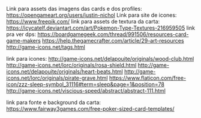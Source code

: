 Link para assets das imagens das cards e dos profiles: https://opengameart.org/users/justin-nichol
Link para site de icones: https://www.freepik.com/
link para assets de textura da carta: https://icycatelf.deviantart.com/art/Pokemon-Type-Textures-216959505
link pra ver dps:   https://boardgamegeek.com/thread/991506/resources-card-game-makers
                    https://help.thegamecrafter.com/article/29-art-resources
                    http://game-icons.net/tags.html


link para icones:   http://game-icons.net/delapouite/originals/wood-club.html
                    http://game-icons.net/lorc/originals/rosa-shield.html
                    http://game-icons.net/delapouite/originals/heart-beats.html
                    http://game-icons.net/lorc/originals/pirate-grave.html
                    https://www.flaticon.com/free-icon/zzz-sleep-symbol_31116#term=sleep&page=1&position=78
                    http://game-icons.net/viscious-speed/abstract/abstract-111.html

link para fonte e background da carta:  https://www.fairway3games.com/free-poker-sized-card-templates/
